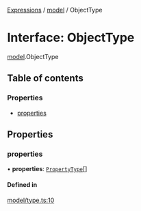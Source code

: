 [Expressions](../README.md) / [model](../modules/model.md) / ObjectType

# Interface: ObjectType

[model](../modules/model.md).ObjectType

## Table of contents

### Properties

- [properties](model.ObjectType.md#properties)

## Properties

### properties

• **properties**: [`PropertyType`](model.PropertyType.md)[]

#### Defined in

[model/type.ts:10](https://github.com/FlavioLionelRita/js-expressions/blob/a373ee9/src/lib/model/type.ts#L10)
